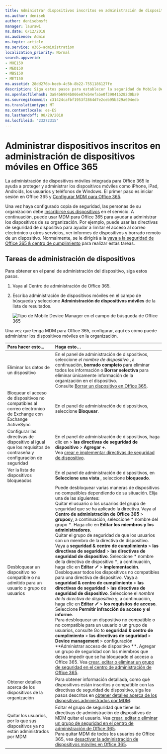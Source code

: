 ```yaml
---
title: Administrar dispositivos inscritos en administración de dispositivos móviles en Office 365
ms.author: deniseb
author: denisebmsft
manager: laurawi
ms.date: 6/12/2018
ms.audience: Admin
ms.topic: article
ms.service: o365-administration
localization_priority: Normal
search.appverid:
- MOE150
- MED150
- MBS150
- MET150
ms.assetid: 28dd276b-beeb-4c5b-8b22-7551186127fe
description: Siga estos pasos para establecer la seguridad de Mobile Device Management (MDM) en Office 365.
ms.openlocfilehash: 3a84b6904b866e07eb4efabe0f39041b282d0ba9
ms.sourcegitcommit: c31424cafbf1953f2864d7e2ceb95b329a694edb
ms.translationtype: MT
ms.contentlocale: es-ES
ms.lasthandoff: 08/29/2018
ms.locfileid: "23272315"
---
```

# <a name="manage-devices-enrolled-in-mobile-device-management-in-office-365"></a>Administrar dispositivos inscritos en administración de dispositivos móviles en Office 365

La administración de dispositivos móviles integrada para Office 365 le ayuda a proteger y administrar los dispositivos móviles como iPhone, iPad, Androids, los usuarios y teléfonos de Windows. El primer paso es iniciar sesión en Office 365 y [Configurar MDM para Office 365](set-up-mobile-device-management.md). 
  
Una vez haya configurado copia de seguridad, las personas de su organización debe [inscribirse sus dispositivos](enroll-your-mobile-device.md) en el servicio. A continuación, puede usar MDM para Office 365 para ayudar a administrar los dispositivos de su organización. Por ejemplo, puede usar las directivas de seguridad de dispositivo para ayudar a limitar el acceso al correo electrónico u otros servicios, ver informes de dispositivos y borrado remoto de un dispositivo. Normalmente, se le dirigirá a la [vaya a la seguridad de Office 365 &amp; centro de cumplimiento](https://support.office.com/article/7e696a40-b86b-4a20-afcc-559218b7b1b8) para realizar estas tareas. 
  
## <a name="device-management-tasks"></a>Tareas de administración de dispositivos

Para obtener en el panel de administración del dispositivo, siga estos pasos. 
  
1. Vaya al Centro de administración de Office 365.
    
2. Escriba administración de dispositivos móviles en el campo de búsqueda y seleccione **Administración de dispositivos móviles** de la lista de resultados. 
    
    ![Tipo de Mobile Device Manager en el campo de búsqueda de Office 365](media/e2e2f1c0-e543-431a-959b-e26c2ba328a7.png)
  
Una vez que tenga MDM para Office 365, configurar, aquí es cómo puede administrar los dispositivos móviles en la organización. 
  
|**Para hacer esto...**|**Haga esto…**|
|:-----|:-----|
|Eliminar los datos de un dispositivo  <br/> |En el panel de administración de dispositivos, seleccione *el nombre de dispositivo* , a continuación, **borrado completo** para eliminar todos los información o **Borrar selectiva** para eliminar únicamente información de la organización en el dispositivo.  <br/> Consulte [Borrar un dispositivo en Office 365](wipe-a-mobile-device.md).  <br/> |
|Bloquear el acceso de dispositivos no compatibles al correo electrónico de Exchange con Exchange ActiveSync  <br/> |En el panel de administración de dispositivos, seleccione **Bloquear**.  <br/> |
|Configurar las directivas de dispositivo al igual que los requisitos de contraseña y configuración de seguridad  <br/> |En el panel de administración de dispositivos, haga clic en \> **las directivas de seguridad de dispositivo** \> **Agregar +**.  <br/> Vea [crear e implementar directivas de seguridad de dispositivo](create-device-security-policies.md).  <br/> |
|Ver la lista de dispositivos bloqueados  <br/> |En el panel de administración de dispositivos, en **Seleccione una vista** , seleccione **bloqueado**.  <br/> ||
|Desbloquear un dispositivo no compatible o no admitido para un usuario o grupo de usuarios  <br/> | Puede desbloquear varias maneras de dispositivos no compatibles dependiendo de su situación. Elija una de las siguientes:<br/>  Quitar el usuario o los usuarios del grupo de seguridad que se ha aplicado la directiva. Vaya al **Centro de administración de Office 365** \> **grupos**y, a continuación, seleccione * nombre del grupo *. Haga clic en **Editar los miembros y los administradores**.<br/>  Quitar el grupo de seguridad de que los usuarios son un miembro de la directiva de dispositivo. Vaya a **seguridad &amp; centro de cumplimiento** \> **las directivas de seguridad** \> **las directivas de seguridad de dispositivo**. Seleccione * nombre de la directiva de dispositivo *, a continuación, haga clic en **Editar** ![icono Editar](media/O365_MDM_CreatePolicy_EditIcon.gif) \> **implementación**.<br/>  Desbloquear todos los dispositivos no compatibles para una directiva de dispositivo. Vaya a **seguridad &amp; centro de cumplimiento** \> **las directivas de seguridad** \> **las directivas de seguridad de dispositivo**. Seleccione el *nombre de la directiva de dispositivo* y, a continuación, haga clic en **Editar** ![icono Editar](media/O365_MDM_CreatePolicy_EditIcon.gif) \> **los requisitos de acceso**. Seleccione **Permitir infracción de acceso y el informe**.<br/>  Para desbloquear un dispositivo no compatible o no compatible para un usuario o un grupo de usuarios, consulte Go to **seguridad &amp; centro de cumplimiento** \> **las directivas de seguridad** \> **Device management** \> configuración **Administrar acceso de dispositivo **. Agregar un grupo de seguridad con los miembros que desea impedir que se ha bloqueado el acceso a Office 365. Vea [crear, editar o eliminar un grupo de seguridad en el centro de administración de Office 365](https://support.office.com/article/55c96b32-e086-4c9e-948b-a018b44510cb).<br/> |
|Obtener detalles acerca de los dispositivos de la organización  <br/> |Para obtener información detallada, como qué dispositivos están inscritos y compatible con las directivas de seguridad de dispositivo, siga los pasos descritos en [obtener detalles acerca de los dispositivos administrados por MDM](get-details-about-mdm-managed-devices.md).  <br/> |
|Quitar los usuarios, por lo que sus dispositivos ya no están administrados por MDM  <br/> |Editar el grupo de seguridad que tiene las directivas de administración de dispositivos de MDM quitar el usuario. Vea [crear, editar o eliminar un grupo de seguridad en el centro de administración de Office 365](https://support.office.com/article/55c96b32-e086-4c9e-948b-a018b44510cb).<br/> Para quitar MDM de todos los usuarios de Office 365, vea [desactivar la administración de dispositivos móviles en Office 365](turn-off-mdm.md).  <br/> |
   

